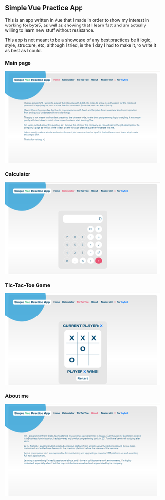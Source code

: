 ## Simple Vue Practice App

This is an app written in Vue that I made in order to show my interest in working for byte5, as well as showing that I learn fast and am actually willing to learn new stuff without resistance.

This app is not meant to be a showcase of any best practices be it logic, style, structure, etc, although I tried, in the 1 day I had to make it, to write it as best as I could.

### Main page
<img  src="/src/assets/screenshots/main.png" alt="Main page" />

### Calculator
<img src="/src/assets/screenshots/calculator.png" alt="Calculator page" />

### Tic-Tac-Toe Game
<img src="/src/assets/screenshots/tictactoe.png" alt="Tic-Tac-Toe game page" />

### About me
<img src="/src/assets/screenshots/about-me.png" alt="About me page" />